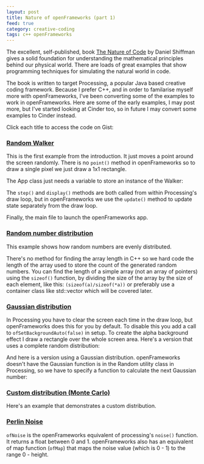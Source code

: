 ```yaml
---
layout: post
title: Nature of openFrameworks (part 1)
feed: true
category: creative-coding
tags: c++ openFrameworks
---
```

The excellent, self-published, book <a href="http://natureofcode.com/">
The Nature of Code</a> by Daniel Shiffman gives a solid foundation for
understanding the mathematical principles behind our physical world. There
are loads of great examples that show programming techniques for simulating
the natural world in code.

<!-- break -->
The book is written to target Processing, a popular Java based creative
coding framework. Because I prefer C++, and in order to familarise myself
more with openFrameworks, I've been converting some of the examples to work
in openFrameworks. Here are some of the early examples, I may post more,
but I've started looking at Cinder too, so in future I may convert some examples to
Cinder instead.

Click each title to access the code on Gist:

### <a href="https://gist.github.com/darrenmothersele/6934845">Random Walker</a>

This is the first example from the introduction. It just moves a point around
the screen randomly. There is no `point()` method in openFrameworks so to draw
a single pixel we just draw a 1x1 rectangle.

The App class just needs a variable to store an instance of the Walker:

The `step()` and `display()` methods are both called from within Processing's
draw loop, but in openFrameworks we use the `update()` method to update state
separately from the draw loop.

Finally, the main file to launch the openFrameworks app.


### <a href="https://gist.github.com/darrenmothersele/7875888">Random number distribution</a>

This example shows how random numbers are evenly distributed.

There's no method for finding the array length in C++ so we hard code the
length of the array used to store the count of the generated random numbers.
You can find the length of a simple array (not an array of pointers) using
the `sizeof()` function, by dividing the size of the array by the size of
each element, like this: `(sizeof(a)/sizeof(*a))` or preferably use a container
class like std::vector which will be covered later.


### <a href="https://gist.github.com/darrenmothersele/7875908">Gaussian distribution</a>

In Processing you have to clear the screen each time in the draw loop, but
openFrameworks does this for you by default. To disable this you add a call
to `ofSetBackgroundAuto(false)` in setup. To create the alpha background
effect I draw a rectangle over the whole screen area. Here's a version that
uses a complete random distribution:

And here is a version using a Gaussian distribution. openFrameworks doesn't have
the Gaussian function is in the Random utility class in Processing, so we have
to specify a function to calculate the next Gaussian number:


###  <a href="https://gist.github.com/darrenmothersele/7875928">Custom distribution (Monte Carlo)</a>

Here's an example that demonstrates a custom distribution.

### <a href="https://gist.github.com/darrenmothersele/7875942">Perlin Noise</a>

`ofNoise` is the openFrameworks equivalent of processing's `noise()` function.
It returns a float between 0 and 1. openFrameworks also has an equivalent of
map function (`ofMap`) that maps the noise value (which is 0 - 1) to the
range 0 - height.




